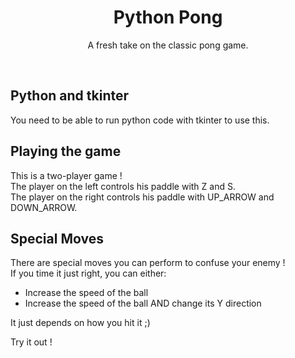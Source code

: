 <h1 align="center">Python Pong</h1>
<p align="center">A fresh take on the classic pong game.</p>
<br>

## Python and tkinter
<p align="left">You need to be able to run python code with tkinter to use this.</p>

## Playing the game
This is a two-player game ! <br>
The player on the left controls his paddle with Z and S. <br>
The player on the right controls his paddle with UP_ARROW and DOWN_ARROW. <br>

## Special Moves
There are special moves you can perform to confuse your enemy ! <br>
If you time it just right, you can either: <br>
- Increase the speed of the ball
- Increase the speed of the ball AND change its Y direction

It just depends on how you hit it ;)

Try it out !
